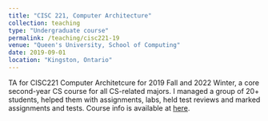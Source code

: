 ```yaml
---
title: "CISC 221, Computer Architecture"
collection: teaching
type: "Undergraduate course"
permalink: /teaching/cisc221-19
venue: "Queen's University, School of Computing"
date: 2019-09-01
location: "Kingston, Ontario"
---
```


TA for CISC221 Computer Architetcure for 2019 Fall and 2022 Winter, a core second-year CS course for all CS-related majors. I managed a group of 20+ students, helped them with assignments, labs, held test reviews and marked assignments and tests. Course info is available at [here](https://www.cs.queensu.ca/undergraduate/courses/CISC-221).